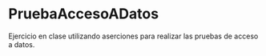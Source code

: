 # PruebaAccesoADatos

Ejercicio en clase utilizando aserciones para realizar las pruebas de acceso a datos.
